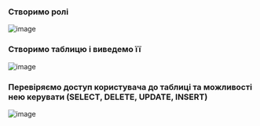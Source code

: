 ### Створимо ролі
![image](https://user-images.githubusercontent.com/94397107/219867685-0e2bb416-ba05-4bb7-b578-3d736e321d17.png)

### Створимо таблицю і виведемо її
![image](https://user-images.githubusercontent.com/94397107/219870013-0f804679-7ef0-49ee-bd7f-9f16a2751fbb.png)

### Перевіряємо доступ користувача до таблиці та можливості нею керувати (SELECT, DELETE, UPDATE, INSERT)
![image](https://user-images.githubusercontent.com/94397107/219870452-d06ab956-8f34-4d43-9dae-a47046749724.png)
